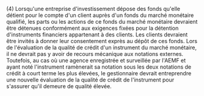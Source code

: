 (4) Lorsqu'une entreprise d'investissement dépose des fonds qu'elle détient pour le compte d'un client auprès d'un fonds du marché monétaire qualifié, les parts ou les actions de ce fonds du marché monétaire devraient être détenues conformément aux exigences fixées pour la détention d'instruments financiers appartenant à des clients. Les clients devraient être invités à donner leur consentement exprès au dépôt de ces fonds. Lors de l'évaluation de la qualité de crédit d'un instrument du marché monétaire, il ne devrait pas y avoir de recours mécanique aux notations externes. Toutefois, au cas où une agence enregistrée et surveillée par l'AEMF et ayant noté l'instrument ramènerait sa notation sous les deux notations de crédit à court terme les plus élevées, le gestionnaire devrait entreprendre une nouvelle évaluation de la qualité de crédit de l'instrument pour s'assurer qu'il demeure de qualité élevée.